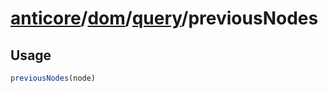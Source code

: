 # [anticore](../../../../../#reference)/[dom](../../#reference)/[query](../#reference)/<a name="reference">previousNodes</a>

## Usage

```js
previousNodes(node)
```